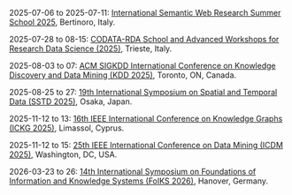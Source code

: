 2025-07-06 to 2025-07-11: [International Semantic Web Research Summer School 2025](https://www.semanticwebschool.org/ "The summer school trains researchers in semantic web technologies, with applications in physics. Topics include knowledge graphs, ontologies, and linked data. Lectures cover techniques for managing high-energy physics datasets and cosmological metadata, emphasizing data interoperability."), Bertinoro, Italy.

2025-07-28 to 08-15: [CODATA-RDA School and Advanced Workshops for Research Data Science (2025)](https://indico.ictp.it/event/10857 "This school focuses on research data science, covering data management, statistical analysis, and machine learning. Topics include data visualization, reproducibility, and applications in physics and social sciences, emphasizing practical skills for handling and analyzing scientific data."), Trieste, Italy.

2025-08-03 to 07: [ACM SIGKDD International Conference on Knowledge Discovery and Data Mining (KDD 2025)](https://kdd2025.kdd.org "KDD 2025 focuses on knowledge discovery and data mining, covering machine learning, pattern mining, and big data analytics. Topics include recommender systems, graph mining, and applications in healthcare and finance, emphasizing computational data science techniques."), Toronto, ON, Canada.

2025-08-25 to 27: [19th International Symposium on Spatial and Temporal Data (SSTD 2025)](https://sstd2025.github.io/ "SSTD 2025 focuses on spatial and temporal data, covering geospatial analytics, time-series modeling, and stochastic processes. Topics include applications in urban planning, environmental monitoring, and mobility analysis, emphasizing computational methods for spatiotemporal data analysis."), Osaka, Japan.

2025-11-12 to 13: [16th IEEE International Conference on Knowledge Graphs (ICKG 2025)](https://cyprusconferences.org/ickg2025/ "ICKG 2025 explores knowledge graphs, covering graph-based reasoning, semantic modeling, and data integration. Topics include applications in AI, search engines, and recommendation systems, emphasizing computational methods for constructing and utilizing large-scale knowledge graph structures."), Limassol, Cyprus.

2025-11-12 to 15: [25th IEEE International Conference on Data Mining (ICDM 2025)](https://www3.cs.stonybrook.edu/~icdm2025/ "ICDM 2025 focuses on data mining, covering clustering, classification, and pattern discovery. Topics include applications in social media, healthcare, and cybersecurity, emphasizing statistical and machine learning techniques for extracting insights from large, complex datasets."), Washington, DC, USA.

2026-03-23 to 26: [14th International Symposium on Foundations of Information and Knowledge Systems (FoIKS 2026)](https://foiks2026.github.io/ "FoIKS 2026 explores foundations of information and knowledge systems, covering databases, knowledge representation, and reasoning. Topics include applications in AI, data integration, and semantic web, emphasizing theoretical and computational frameworks for managing information and knowledge."), Hanover, Germany.

